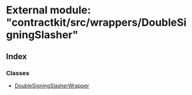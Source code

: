 # External module: "contractkit/src/wrappers/DoubleSigningSlasher"

## Index

### Classes

* [DoubleSigningSlasherWrapper](../classes/_contractkit_src_wrappers_doublesigningslasher_.doublesigningslasherwrapper.md)
